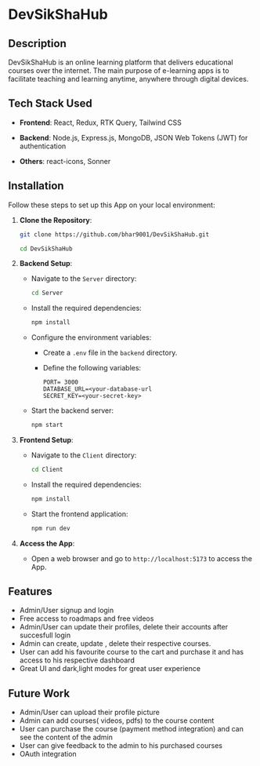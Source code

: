 # DevSikShaHub

## Description

DevSikShaHub is an online learning platform that delivers educational courses over the internet. The main purpose of e-learning apps is to facilitate teaching and learning anytime, anywhere through digital devices.

<!-- demo -->

## Tech Stack Used

- **Frontend**: React, Redux, RTK Query, Tailwind CSS

- **Backend**: Node.js, Express.js, MongoDB, JSON Web Tokens (JWT) for authentication

- **Others**: react-icons, Sonner

## Installation

Follow these steps to set up this App on your local environment:

1. **Clone the Repository**:

   ```bash
   git clone https://github.com/bhar9001/DevSikShaHub.git

   cd DevSikShaHub
   ```

2. **Backend Setup**:

   - Navigate to the `Server` directory:

     ```bash
     cd Server
     ```

   - Install the required dependencies:

     ```bash
     npm install
     ```

   - Configure the environment variables:

     - Create a `.env` file in the `backend` directory.
     - Define the following variables:

       ```env
       PORT= 3000
       DATABASE_URL=<your-database-url
       SECRET_KEY=<your-secret-key>
       ```

   - Start the backend server:

     ```bash
     npm start
     ```

3. **Frontend Setup**:

   - Navigate to the `Client` directory:

     ```bash
     cd Client
     ```

   - Install the required dependencies:

     ```bash
     npm install
     ```

   - Start the frontend application:

     ```bash
     npm run dev
     ```

4. **Access the App**:

   - Open a web browser and go to `http://localhost:5173` to access the App.

## Features

- Admin/User signup and login
- Free access to roadmaps and free videos
- Admin/User can update their profiles, delete their accounts after succesfull login
- Admin can create, update , delete their respective courses.
- User can add his favourite course to the cart and purchase it and has access to his respective dashboard
- Great UI and dark,light modes for great user experience

## Future Work

- Admin/User can upload their profile picture
- Admin can add courses( videos, pdfs) to the course content
- User can purchase the course (payment method integration) and can see the content of the admin
- User can give feedback to the admin to his purchased courses
- OAuth integration
